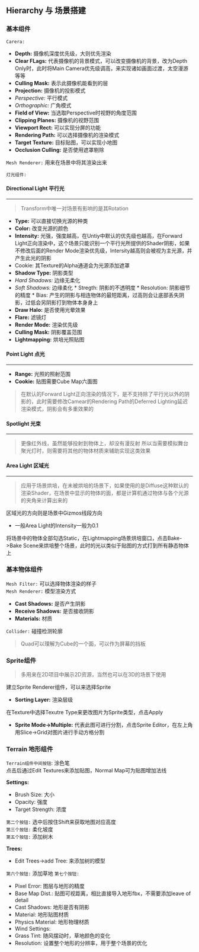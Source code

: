 Hierarchy 与 场景搭建
---
### 基本组件  

`Carera: `  
  
*   **Depth:** 摄像机深度优先级，大则优先渲染  
*   **Clear FLags:** 代表摄像机的背景模式，可以改变摄像机的背景，改为Depth Only时，此时将Main Camera优先级调高，来实现诸如画面过渡，太空漫游等等  
*   **Culling Mask:** 表示此摄像机能看到的层  
*   **Projection:** 摄像机的投影模式  
   *  *Perspective:* 平行模式
   *  *Orthographic:* 广角模式  
*   **Field of View:** 当选取Perspective时视野的角度范围
*   **Clipping Planes:** 摄像机的视野范围
*   **Viewport Rect:** 可以实现分屏的功能  
*   **Rendering Path:** 可以选择摄像机的渲染模式  
*   **Target Texture:** 目标贴图，可以实现小地图  
*   **Occlusion Culling:** 是否使用遮罩剔除  

`Mesh Renderer:` 用来在场景中将其渲染出来 
  
`灯光组件: `
#### Directional Light 平行光
---
>Transform中唯一对场景有影响的是其Rotation  

*   **Type:** 可以直接切换光源的种类
*   **Color:** 改变光源的颜色
*   **Intensity:** 光强，强度越高，在Untiy中默认的优先级也越高，在Forward Light正向渲染中，这个场景只能识别一个平行光所提供的Shader阴影，如果不修改后面的Render Mode渲染优先级，Intersity越高则会被视为主光源，并产生此光的阴影
*   Cookie: 其Texture的Alpha通道会为光源添加遮罩
*   **Shadow Type:** 阴影类型
   *   *Hard Shadows:* 边缘无柔化
   *   *Soft Shadows:* 边缘柔化
      *   Stregth: 阴影的不透明度
      *   Resolution: 阴影细节的精度
      *   Bias: 产生的阴影与相连物体的最短距离，过高则会让底部丢失阴影，过低会另阴影打到物体本身身上
*   **Draw Halo:** 是否使用光晕效果
*   **Flare:** 滤镜灯
*   **Render Mode:** 渲染优先级
*   **Culling Mask:** 阴影覆盖范围
*   **Lightmapping:** 烘培光照贴图         
#### Point Light 点光
---  
*   **Range:** 光照的照射范围
*   **Cookie:** 贴图需要Cube Map六面图  
>在默认的Forward Light正向渲染的情况下，是不支持除了平行光以外的阴影的，此时需要修改Camear的Rendering Path的Deferred Lighting延迟渲染模式，阴影会有多重效果的
#### Spotlight 光束  
---  
>更像红外线，虽然能够投射到物体上，却没有漫反射
>所以当需要模拟舞台聚光灯时，则需要将其他的物体材质来辅助实现这类效果
#### Area Light 区域光  
---  
>应用于场景烘培，在未被烘培的场景下，如果使用的是Diffuse这种默认的渲染Shader，在场景中显示的物体的面，都是计算机通过物体与各个光源的夹角来计算出来的

区域光的方向则是场景中Gizmos线段方向   

*   一般Area Light的Intensity一般为0.1

将场景中的物体全部勾选Static，在Lightmapping场景烘培窗口，点击Bake->Bake Scene来烘培整个场景，此时的光以类似于贴图的方式打到所有静态物体上  
### 基本物体组件
`Mesh Filter:` 可以选择物体渲染的样子  
`Mesh Renderer:` 模型渲染方式  

*   **Cast Shadows:** 是否产生阴影
*   **Receive Shadows:** 是否接收阴影
*   **Materials:** 材质  

`Collider:` 碰撞检测轮廓

>Quad可以理解为Cube的一个面，可以作为屏幕的挡板

### Sprite组件
>多用来在2D项目中展示2D资源，当然也可以在3D的场景下使用  

建立Sprite Renderer组件，可以来选择Sprite

*   **Sorting Layer:** 渲染层级

在Texture中选择Texutre Type来更改图片为Sprite类型，点击Apply

*   **Sprite Mode->Multiple:** 代表此图可进行分割，点击Sprite Editor，在左上角用Slice->Grid对图片进行手动方格分割

### Terrain 地形组件
`Terrain组件中间按钮`: 涂色笔  
点击后通过Edit Textures来添加贴图，Normal Map可为贴图增加法线
  
**Settings:**  

*   Brush Size: 大小
*   Opacity: 强度
*   Target Strength: 浓度  

`第二个按钮:` 选中后按住Shift来获取地图对应高度  
`第三个按钮:` 柔化坡度  
`第五个按钮:` 添加树木 

**Trees:** 

*   Edit Trees->add Tree: 来添加树的模型  

`第六个按钮:` 添加草地
`第七个按钮:` 

*   Pixel Error: 图层与地形的精度
*   Base Map Dist.: 贴图可视距离，相比直接导入地形fbx，不需要添加leave of detail
*   Cast Shadows: 地形是否有阴影
*   Material: 地形贴图材质
*   Physics Material: 地形物理材质
*   Wind Settings: 
   *   Grass Tint: 随风摆动时，草地颜色的变化  
*   Resolution: 设置整个地形的分辨率，用于整个场景的优化 